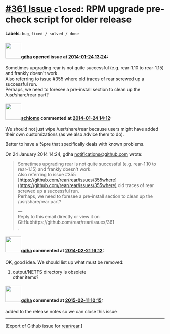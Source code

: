 [\#361 Issue](https://github.com/rear/rear/issues/361) `closed`: RPM upgrade pre-check script for older release
===============================================================================================================

**Labels**: `bug`, `fixed / solved / done`

#### <img src="https://avatars.githubusercontent.com/u/888633?u=cdaeb31efcc0048d3619651aa18dd4b76e636b21&v=4" width="50">[gdha](https://github.com/gdha) opened issue at [2014-01-24 13:24](https://github.com/rear/rear/issues/361):

Sometimes upgrading rear is not quite successful (e.g. rear-1.10 to
rear-1.15) and frankly doesn't work.  
Also referring to issue \#355 where old traces of rear screwed up a
successful run.  
Perhaps, we need to foresee a pre-install section to clean up the
/usr/share/rear part?

#### <img src="https://avatars.githubusercontent.com/u/101384?v=4" width="50">[schlomo](https://github.com/schlomo) commented at [2014-01-24 14:12](https://github.com/rear/rear/issues/361#issuecomment-33225073):

We should not just wipe /usr/share/rear because users might have added  
their own customizations (as we also advice them to do).

Better to have a %pre that specifically deals with known problems.

On 24 January 2014 14:24, gdha <notifications@github.com> wrote:

> Sometimes upgrading rear is not quite successful (e.g. rear-1.10 to  
> rear-1.15) and frankly doesn't work.  
> Also referring to issue \#355
> [https://github.com/rear/rear/issues/355where](https://github.com/rear/rear/issues/355where)
> old traces of rear screwed up a successful run.  
> Perhaps, we need to foresee a pre-install section to clean up the  
> /usr/share/rear part?
>
> —  
> Reply to this email directly or view it on
> GitHubhttps://github.com/rear/rear/issues/361  
> .

#### <img src="https://avatars.githubusercontent.com/u/888633?u=cdaeb31efcc0048d3619651aa18dd4b76e636b21&v=4" width="50">[gdha](https://github.com/gdha) commented at [2014-02-21 16:12](https://github.com/rear/rear/issues/361#issuecomment-35745038):

OK, good idea. We should list up what must be removed:

1.  output/NETFS directory is obsolete  
    other items?

#### <img src="https://avatars.githubusercontent.com/u/888633?u=cdaeb31efcc0048d3619651aa18dd4b76e636b21&v=4" width="50">[gdha](https://github.com/gdha) commented at [2015-02-11 10:15](https://github.com/rear/rear/issues/361#issuecomment-73858952):

added to the release notes so we can close this issue

------------------------------------------------------------------------

\[Export of Github issue for
[rear/rear](https://github.com/rear/rear).\]
